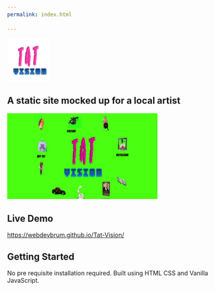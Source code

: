 ```yaml
---
permalink: index.html

---
```



<img src='readme-images/logo.png' width='100' height='100' alt=' logo'/>

## A static site mocked up for a local artist

<img src='readme-images/front.jpeg' width='350' height='200' alt='project preview'/>

## Live Demo

https://webdevbrum.github.io/Tat-Vision/

## Getting Started

No pre requisite installation required. Built using HTML CSS and Vanilla JavaScript.